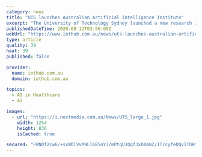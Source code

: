 ```yaml
---
category: news
title: "UTS launches Australian Artificial Intelligence Institute"
excerpt: "The University of Technology Sydney launched a new research institute to develop the nation’s use of artificial intelligence for economic and social advancement. The Australian Artificial Intelligence Institute (AAII) will oversee what the university is calling the country’s largest AI research program,"
publishedDateTime: 2020-08-12T03:56:00Z
webUrl: "https://www.iothub.com.au/news/uts-launches-australian-artificial-intelligence-institute-551658"
type: article
quality: 39
heat: 39
published: false

provider:
  name: iothub.com.au
  domain: iothub.com.au

topics:
  - AI in Healthcare
  - AI

images:
  - url: "https://i.nextmedia.com.au/News/UTS_large_1.jpg"
    width: 1254
    height: 836
    isCached: true

secured: "F8N0f2cw6/+sxWDlVvM9Ll685nYJ/mPtqUJQqfJxD04mZ/ITrcyfeOQvITDHtnZyqmKFjeAFa1hgZbS3NBLgsxqaxn3RGCBaFWrUScJPaUobsw4KAI1VEYJCLy/gkUuSLwpmYvpC5Fg+lZCHm2/ZwdxJyfnYeFkkvRFSu5NoF4XFue+DJRnXTv1qrJMMMwpv4/umG4+RJnR9LISSDwJYNAjdonJ9OpYaPSyu5BUtNRX3Pz+ngzgn5hzqvj4kdUUoWxFhZFFE3Wpt7H61M24T6q906ROQTERTAVi1S+wmxKmAdVpZH51Cds74hkQ4H80sQSfKNG0e7ZC9+UAeZeO+VQ==;2S9gnuqAopiPvwENlkwhiA=="
---
```


